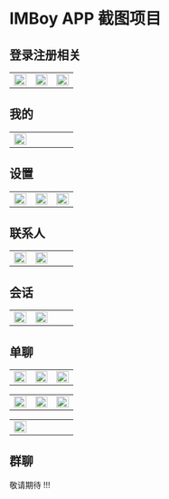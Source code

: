 
# IMBoy APP 截图项目

## 登录注册相关
<table>
    <td width="32%">
        <img src="https://a.imboy.pub/img/20225/25_21/ca73910gph0gio9q2pg0.png?s=open&a=4e2498d2673bf43d&v=1687988290&width=600" width="100%"/>
    </td>
    <td width="32%">
        <img src="https://a.imboy.pub/img/20225/25_21/ca739a0gph0gio9q2ph0.png?s=open&a=11c97398628c205b&v=1687988290&width=600" width="100%"/>
    </td>
    <td width="32%">
        <img src="https://a.imboy.pub/img/20225/25_21/ca739g8gph0gio9q2pi0.png?s=open&a=8c150d3d8e02dfcd&v=1687988290&width=600" width="100%"/>
    </td>
</table>



## 我的

<table>
    <td width="32%">
        <img src="https://a.imboy.pub/img/20225/25_21/ca739uogph0gio9q2pj0.png?s=open&a=714005e821ead888&v=1687988290&width=600" width="100%"/>
    </td>
    <td width="32%">&nbsp;</td>
    <td width="32%">&nbsp;</td>
</table>


## 设置
<table>
    <td width="32%">
        <img src="https://a.imboy.pub/img/20225/25_21/ca73b78gph0gio9q2pk0.png?s=open&a=9fb40eeddcdb3d3f&v=1687988290&width=600" width="100%"/>
    </td>
    <td width="32%">
        <img src="https://a.imboy.pub/img/20225/25_21/ca73b78gph0gio9q2pl0.png?s=open&a=7b8bf3225900a7e5&v=1687988290&width=600" width="100%"/>
    </td>
    <td width="32%">
        <img src="https://a.imboy.pub/img/20225/25_21/ca73b78gph0gio9q2pkg.png?s=open&a=64553f74207c1c37&v=1687988290&width=600" width="100%"/>
    </td>
</table>


## 联系人
<table>
    <td width="32%">
        <img src="https://a.imboy.pub/img/20225/25_21/ca73bsggph0gio9q2pn0.png?s=open&a=c2e4a982c2c238c9&v=1687988290&width=600" width="100%"/>
    </td>
    <td width="32%">
        <img src="https://a.imboy.pub/img/20225/25_21/ca73bsggph0gio9q2png.png?s=open&a=5dacbc3e71372256&v=1687988290&width=600" width="100%"/>
    </td>
    <td width="32%">&nbsp;</td>
</table>


## 会话
<table>
    <td width="32%">
        <img src="https://a.imboy.pub/img/20225/25_21/ca73cl0gph0gio9q2ppg.png?s=open&a=9aa5372333a27c45&v=1687988290&width=600" width="100%"/>
    </td>
    <td width="32%">
        <img src="https://a.imboy.pub/img/20225/25_21/ca73cl0gph0gio9q2pp0.png?s=open&a=1ffbf5e386ad0272&v=1687988290&width=600" width="100%"/>
    </td>
    <td width="32%">&nbsp;</td>
</table>


## 单聊
<table>
    <td width="32%">
        <img src="https://a.imboy.pub/img/20225/25_22/ca73d6ogph0gio9q2ps0.png?s=open&a=d93f97c4946edaa4&v=1687988290&width=600" width="100%"/>
    </td>
    <td width="32%">
        <img src="https://a.imboy.pub/img/20225/25_22/ca73d6ogph0gio9q2pr0.png?s=open&a=27dcfa640530320d&v=1687988290&width=600" width="100%"/>
    </td>
    <td width="32%">
        <img src="https://a.imboy.pub/img/20225/25_22/ca73d6ogph0gio9q2ptg.png?s=open&a=8c51f22be62fd08a&v=1687988290&width=600" width="100%"/>
    </td>
</table>

<table>
    <td width="32%">
        <img src="https://a.imboy.pub/img/20225/25_22/ca73d6ogph0gio9q2prg.png?s=open&a=e79c6e7f2ff594d5&v=1687988290&width=600" width="100%"/>
    </td>
    <td width="32%">
        <img src="https://a.imboy.pub/img/20225/25_22/ca73d6ogph0gio9q2pu0.png?s=open&a=c57979e47a4743a9&v=1687988290&width=600" width="100%"/>
    </td>
    <td width="32%">
        <img src="https://a.imboy.pub/img/20225/25_22/ca73d6ogph0gio9q2pt0.png?s=open&a=5fa669da6817fa94&v=1687988290&width=600" width="100%"/>
    </td>
</table>

<table>
    <td width="32%">
        <img src="https://a.imboy.pub/img/20225/25_22/ca73d6ogph0gio9q2psg.png?s=open&a=b2a2bd2380208f87&v=1687988290&width=600" width="100%"/>
    </td>
    <td width="32%">&nbsp;</td>
    <td width="32%">&nbsp;</td>
</table>

## 群聊

敬请期待 !!!
